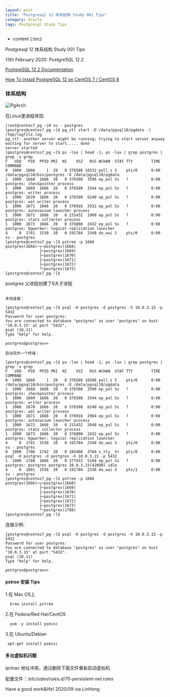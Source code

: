 ```yaml
---
layout: post
title: "Postgresql 12 体系结构 Study 001 Tips"
category: Oracle
tags: Postgresql Study Tips 
---
```


* content
{:toc}

Postgresql 12 体系结构 Study 001 Tips



13th February 2020: PostgreSQL 12.2

[PostgreSQL 12.2 Documentation](https://www.postgresql.org/docs/12/index.html)

[How To Install PostgreSQL 12 on CentOS 7 / CentOS 8](https://computingforgeeks.com/how-to-install-postgresql-12-on-centos-7/)










### 体系结构

![PgArch](../Files/Postgresql_arch.jpg "PostgreSQL 体系结构")

在Linux里进程体现:

```shell
[root@centos7_pg ~]# su - postgres
[postgres@centos7_pg ~]$ pg_ctl start -D /data/pgsql10/pgdata -l /tmp/logfile.log
pg_ctl: another server might be running; trying to start server anyway
waiting for server to start..... done
server started
[postgres@centos7_pg ~]$ ps -lax | head -1; ps -lax | grep postgres | grep -v grep
F   UID   PID  PPID PRI  NI    VSZ   RSS WCHAN  STAT TTY        TIME COMMAND
0  1000  1666     1  20   0 376508 16532 poll_s S    pts/0      0:00 /data/pgsql10/bin/postgres -D /data/pgsql10/pgdata
1  1000  1668  1666  20   0 376508  3596 ep_pol Ss   ?          0:00 postgres: checkpointer process
1  1000  1669  1666  20   0 376508  3344 ep_pol Ss   ?          0:00 postgres: writer process
1  1000  1670  1666  20   0 376508  6240 ep_pol Ss   ?          0:00 postgres: wal writer process
1  1000  1671  1666  20   0 376916  2932 ep_pol Ss   ?          0:00 postgres: autovacuum launcher process
1  1000  1672  1666  20   0 231432  1960 ep_pol Ss   ?          0:00 postgres: stats collector process
1  1000  1673  1666  20   0 376800  2432 ep_pol Ss   ?          0:00 postgres: bgworker: logical replication launcher
4     0  1741  1530  20   0 191784  2340 do_wai S    pts/0      0:00 su - postgres
[postgres@centos7_pg ~]$ pstree -p 1666
postgres(1666)─┬─postgres(1668)
               ├─postgres(1669)
               ├─postgres(1670)
               ├─postgres(1671)
               ├─postgres(1672)
               └─postgres(1673)
[postgres@centos7_pg ~]$

```

postgres 父进程创建了6大子进程

```shell

本地连接：

[postgres@centos7_pg ~]$ psql -U postgres -d postgres -h 10.0.3.15 -p 5432
Password for user postgres:
You are connected to database "postgres" as user "postgres" on host "10.0.3.15" at port "5432".
psql (10.11)
Type "help" for help.

postgres@postgres=>

启动另外一个终端：

[postgres@centos7_pg ~]$ ps -lax | head -1; ps -lax | grep postgres | grep -v grep
F   UID   PID  PPID PRI  NI    VSZ   RSS WCHAN  STAT TTY        TIME COMMAND
0  1000  1666     1  20   0 376508 16588 poll_s S    pts/0      0:00 /data/pgsql10/bin/postgres -D /data/pgsql10/pgdata
1  1000  1668  1666  20   0 376508  3596 ep_pol Ss   ?          0:00 postgres: checkpointer process
1  1000  1669  1666  20   0 376508  3344 ep_pol Ss   ?          0:00 postgres: writer process
1  1000  1670  1666  20   0 376508  6240 ep_pol Ss   ?          0:00 postgres: wal writer process
1  1000  1671  1666  20   0 376916  2984 ep_pol Ss   ?          0:00 postgres: autovacuum launcher process
1  1000  1672  1666  20   0 231432  2048 ep_pol Ss   ?          0:00 postgres: stats collector process
1  1000  1673  1666  20   0 376800  2432 ep_pol Ss   ?          0:00 postgres: bgworker: logical replication launcher
4     0  1741  1530  20   0 191784  2340 do_wai S    pts/0      0:00 su - postgres
0  1000  1786  1742  20   0 184408  3784 n_tty_ S+   pts/0      0:00 psql -U postgres -d postgres -h 10.0.3.15 -p 5432
1  1000  1788  1666  20   0 377432  5104 ep_pol Ss   ?          0:00 postgres: postgres postgres 10.0.3.15(42890) idle
4     0  1801  1556  20   0 191784  2336 do_wai S    pts/1      0:00 su - postgres
[postgres@centos7_pg ~]$ pstree -p 1666
postgres(1666)─┬─postgres(1668)
               ├─postgres(1669)
               ├─postgres(1670)
               ├─postgres(1671)
               ├─postgres(1672)
               ├─postgres(1673)
               └─postgres(1788)
[postgres@centos7_pg ~]$

```

连接示例:

```
[postgres@centos7_pg ~]$ psql -U postgres -d postgres -h 10.0.3.15 -p 5432
Password for user postgres:
You are connected to database "postgres" as user "postgres" on host "10.0.3.15" at port "5432".
psql (10.11)
Type "help" for help.

postgres@postgres=>
```

#### pstree 安装 Tips

1.在 Mac OS上

      brew install pstree

2.在 Fedora/Red Hat/CentOS

      yum -y install psmisc

3.在 Ubuntu/Debian

     apt-get install psmisc




#### 多台虚拟机问题


ip/mac 地址冲突，通过删除下面文件重新启动虚拟机

配置文件：*/etc/udev/rules.d/70-persistent-net.rules*




Have a good work&life! 2020/09 via LinHong


